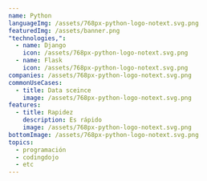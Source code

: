 ```yaml
---
name: Python
languageImg: /assets/768px-python-logo-notext.svg.png
featuredImg: /assets/banner.png
"technologies,":
  - name: Django
    icon: /assets/768px-python-logo-notext.svg.png
  - name: Flask
    icon: /assets/768px-python-logo-notext.svg.png
companies: /assets/768px-python-logo-notext.svg.png
commonUseCases:
  - title: Data sceince
    image: /assets/768px-python-logo-notext.svg.png
features:
  - title: Rapidez
    description: Es rápido
    image: /assets/768px-python-logo-notext.svg.png
bottomImage: /assets/768px-python-logo-notext.svg.png
topics:
  - programación
  - codingdojo
  - etc
---
```

